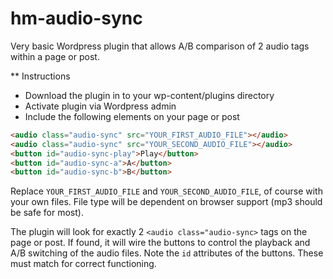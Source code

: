hm-audio-sync
=============

Very basic Wordpress plugin that allows A/B comparison of 2 audio tags within a page or post.

** Instructions

* Download the plugin in to your wp-content/plugins directory
* Activate plugin via Wordpress admin
* Include the following elements on your page or post

```html
<audio class="audio-sync" src="YOUR_FIRST_AUDIO_FILE"></audio>
<audio class="audio-sync" src="YOUR_SECOND_AUDIO_FILE"></audio>
<button id="audio-sync-play">Play</button>
<button id="audio-sync-a">A</button>
<button id="audio-sync-b">B</button>
```

Replace `YOUR_FIRST_AUDIO_FILE` and `YOUR_SECOND_AUDIO_FILE`, of course with your own files. File type will be dependent on browser support (mp3 should be safe for most).

The plugin will look for exactly 2 `<audio class="audio-sync>` tags on the page or post. If found, it will wire the buttons to control the playback and A/B switching of the audio files. Note the `id` attributes of the buttons. These must match for correct functioning.
